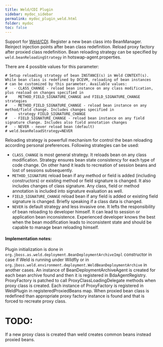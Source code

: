 ```yaml
---
title: Weld/CDI Plugin
sidebar: mydoc_sidebar
permalink: mydoc_plugin_weld.html
folder: mydoc
toc: false
---
```


Support for [Weld/CDI](http://weld.cdi-spec.org/). Register a new bean class into BeanManager. Reinject injection points after 
bean class redefinition. Reload proxy factory after proxied class redefinition. Bean reloading strategy can be specified by
`weld.beanReloadingStrategy` in hotswap-agent.properties.

There are 4 possible values for this parameter:

    # Setup reloading strategy of bean INSTANCE(s) in Weld CONTEXT(s). While bean class is redefined by DCEVM, reloading of bean instances
    # can be customized by this parameter. Available values:
    #   - CLASS_CHANGE - reload bean instance on any class modification, plus reaload on changes specified in
    #     METHOD_FIELD_SIGNATURE_CHANGE and FIELD_SIGNATURE_CHANGE strategies
    #   - METHOD_FIELD_SIGNATURE_CHANGE - reload bean instance on any method/field change. Includes changes specified in
    #     strategy FIELD_SIGNATURE_CHANGE
    #   - FIELD_SIGNATURE_CHANGE - reload bean instance on any field signature change. Includes also field annotation changes
    #   - NEVER - never reload bean (default)
    # weld.beanReloadStrategy=NEVER

Reloading strategy is powerfull mechanism for control the bean reloading according personal preferences. Following strategies can be used:

* `CLASS_CHANGE`  is most general strategy. It reloads bean on any class modification. Strategy ensures bean state consistency for each type of code 
change. On other hand it leads to recreation of session beans and lost of sessions subsequently. 
* `METHOD_SIGNATURE` reload bean if any method or field is added (including constructors) or existing method or field signature is changed. 
It also includes changes of class signature. Any class, field or method annotation is included into signature evaluation as well.
* `FIELD_SIGNATURE_CHANGE` reload bean if any field is added or existing field signature is changed. Briefly speaking if a class data is changed.
* `NEVER` is default strategy and less invasive one. It lefts the responsibility of bean reloading to developer himself. It can lead to session 
or application bean inconsistence. Experienced developer knows the best when the bean modification leads to inconsistent state and should 
be capable to manage bean reloading himself. 

#### Implementation notes:
Plugin initialization is done in `org.jboss.as.weld.deployment.BeanDeploymentArchiveImpl` constructor in case if Weld is running under Wildfly or
in `org.jboss.weld.environment.deployment.WeldBeanDeploymentArchive` in another cases. An instance of BeanDeploymentArchiveAgent is created for each
bean archive found and then it is registered in BdaAgentRegistry. ProxyFactory is patched to call ProxyClassLoadingDelegate methods when proxy class is
created. Each instance of ProxyFactory is registered in WeldPlugin in registeredProxiedBeans map. When proxied bean class is redefined than appropriate
proxy factory instance is found and that is forced to recreate proxy class.

# TODO:
If a
new proxy class is created than weld creates common beans instead proxied beans.
